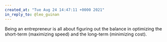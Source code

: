 ```yaml
---
created_at: "Tue Aug 24 14:47:11 +0000 2021"
in_reply_to: @leo_guinan
---
```


Being an entrepreneur is all about figuring out the balance in optimizing the short-term (maximizing speed) and the long-term (minimizing cost).